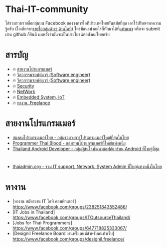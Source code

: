 # Thai-IT-community

ได้รวมรวบรายชื่อกลุ่มบน Facebook ของวงการไอทีประเทศไทยทันสมัยที่สุด เอาไว้ปรึกษาหาความรู้ครับ (ไอเดียจาก[รายชื่อกลุ่มต่างๆ ด้านไอที](https://www.algorithmtut.com/รายชื่อกลุ่มบน-facebook-ไอทีไทย/)) ใครมีแนะนำอะไรก็ทักมาได้ที่[แฟนเพจ](https://www.facebook.com/programmerthai/) หรือจะ submit ผ่าน github ก็ยินดี ผมหวังว่ามันจะเป็นประโยชน์ต่อสังคมไทยครับ 

# สารบัญ
 
* :fire: [สายงานโปรแกรมเมอร์](#เรียนออนไลน์ของภาครัฐ)
* :fire: [วิศวกรรมซอฟต์แวร์ (Software engineer)](#เรียนออนไลน์ของภาครัฐ)
* :fire: [วิศวกรรมซอฟต์แวร์ (Software engineer)](#เรียนออนไลน์ของภาครัฐ)
* :fire: [Security](#เรียนออนไลน์ของภาครัฐ)
* :fire: [NetWork](#เรียนออนไลน์ของภาครัฐ)
* :fire: [Embedded System, IoT](#เรียนออนไลน์ของภาครัฐ)
* :fire: [หางาน, Freelance](#เรียนออนไลน์ของภาครัฐ)


# สายงานโปรแกรมเมอร์
* [สมาคมโปรแกรมเมอร์ไทย - กลุ่มรวมวงการโปรแกรมเมอร์ใหญ่ที่สุดในไทย](https://www.facebook.com/groups/ThaiPGAssociateSociety/)
* [Programmer Thai Blood - กลุ่มรวมโปรแกรมเมอร์ที่ใหญ่แห่งหนึ่ง](https://www.facebook.com/groups/programmerthai/)
* [Thailand Android Developer - กลุ่มผู้สนใจพัฒนาซอฟต์แวร์บน Android ที่ใหญ่ที่สุด](https://www.facebook.com/groups/thaidroiddev/)


#
* [thaiadmin.org - รวม IT support, Network, System Admin ที่ใหญ่แห่งหนึ่งในไทย](https://www.facebook.com/groups/thaiadmin/)



# หางาน

* [หางาน สมัครงาน IT ไอที คอมพิวเตอร์] https://www.facebook.com/groups/238251843552486/
* [IT Jobs in Thailand] https://www.facebook.com/groups/ITOutsourceThailand/
* [Jobs for Thai Programmers] https://www.facebook.com/groups/647718825333067/
* [Designil Freelance Board งานฟรีแลนซ์สำหรับคนทำเว็บ] https://www.facebook.com/groups/designil.freelance/

